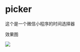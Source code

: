 # picker

这个是一个微信小程序的时间选择器


效果图



![](https://upload-images.jianshu.io/upload_images/13934769-1a23e898e29e66da.png?imageMogr2/auto-orient/strip%7CimageView2/2/w/413/format/webp)
